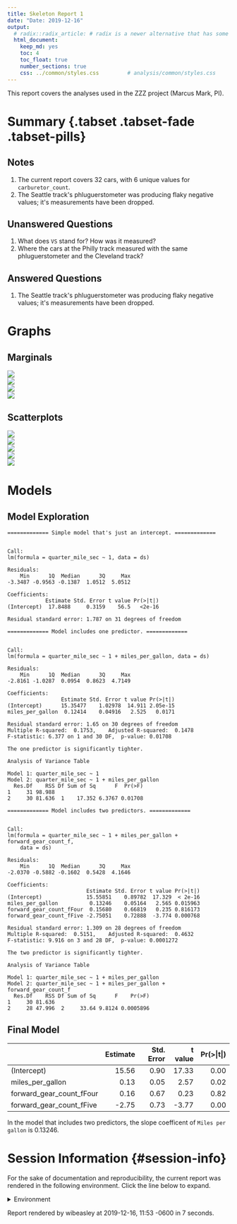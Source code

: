 ```yaml
---
title: Skeleton Report 1
date: "Date: 2019-12-16"
output:
  # radix::radix_article: # radix is a newer alternative that has some advantages over `html_document`.
  html_document:
    keep_md: yes
    toc: 4
    toc_float: true
    number_sections: true
    css: ../common/styles.css         # analysis/common/styles.css
---
```


This report covers the analyses used in the ZZZ project (Marcus Mark, PI).

<!--  Set the working directory to the repository's base directory; this assumes the report is nested inside of two directories.-->


<!-- Set the report-wide options, and point to the external code file. -->


<!-- Load 'sourced' R files.  Suppress the output when loading sources. -->


<!-- Load packages, or at least verify they're available on the local machine.  Suppress the output when loading packages. -->


<!-- Load any global functions and variables declared in the R file.  Suppress the output. -->


<!-- Declare any global functions specific to a Rmd output.  Suppress the output. -->


<!-- Load the datasets.   -->


<!-- Tweak the datasets.   -->


Summary {.tabset .tabset-fade .tabset-pills}
===========================================================================

Notes
---------------------------------------------------------------------------

1. The current report covers 32 cars, with 6 unique values for `carburetor_count`.
1. The Seattle track's phluguerstometer was producing flaky negative values; it's measurements have been dropped.


Unanswered Questions
---------------------------------------------------------------------------

1. What does `VS` stand for?  How was it measured?
1. Where the cars at the Philly track measured with the same phluguerstometer and the Cleveland track?


Answered Questions
---------------------------------------------------------------------------

1. The Seattle track's phluguerstometer was producing flaky negative values; it's measurements have been dropped.


Graphs
===========================================================================


Marginals
---------------------------------------------------------------------------

<img src="figure-png/marginals-1.png" style="display: block; margin: auto;" /><img src="figure-png/marginals-2.png" style="display: block; margin: auto;" /><img src="figure-png/marginals-3.png" style="display: block; margin: auto;" /><img src="figure-png/marginals-4.png" style="display: block; margin: auto;" />


Scatterplots
---------------------------------------------------------------------------

<img src="figure-png/scatterplots-1.png" style="display: block; margin: auto;" /><img src="figure-png/scatterplots-2.png" style="display: block; margin: auto;" /><img src="figure-png/scatterplots-3.png" style="display: block; margin: auto;" /><img src="figure-png/scatterplots-4.png" style="display: block; margin: auto;" /><img src="figure-png/scatterplots-5.png" style="display: block; margin: auto;" />


Models
===========================================================================

Model Exploration
---------------------------------------------------------------------------

```
============= Simple model that's just an intercept. =============
```

```

Call:
lm(formula = quarter_mile_sec ~ 1, data = ds)

Residuals:
    Min      1Q  Median      3Q     Max 
-3.3487 -0.9563 -0.1387  1.0512  5.0512 

Coefficients:
            Estimate Std. Error t value Pr(>|t|)
(Intercept)  17.8488     0.3159    56.5   <2e-16

Residual standard error: 1.787 on 31 degrees of freedom
```

```
============= Model includes one predictor. =============
```

```

Call:
lm(formula = quarter_mile_sec ~ 1 + miles_per_gallon, data = ds)

Residuals:
    Min      1Q  Median      3Q     Max 
-2.8161 -1.0287  0.0954  0.8623  4.7149 

Coefficients:
                 Estimate Std. Error t value Pr(>|t|)
(Intercept)      15.35477    1.02978  14.911 2.05e-15
miles_per_gallon  0.12414    0.04916   2.525   0.0171

Residual standard error: 1.65 on 30 degrees of freedom
Multiple R-squared:  0.1753,	Adjusted R-squared:  0.1478 
F-statistic: 6.377 on 1 and 30 DF,  p-value: 0.01708
```

```
The one predictor is significantly tighter.
```

```
Analysis of Variance Table

Model 1: quarter_mile_sec ~ 1
Model 2: quarter_mile_sec ~ 1 + miles_per_gallon
  Res.Df    RSS Df Sum of Sq      F  Pr(>F)
1     31 98.988                            
2     30 81.636  1    17.352 6.3767 0.01708
```

```
============= Model includes two predictors. =============
```

```

Call:
lm(formula = quarter_mile_sec ~ 1 + miles_per_gallon + forward_gear_count_f, 
    data = ds)

Residuals:
    Min      1Q  Median      3Q     Max 
-2.0370 -0.5882 -0.1602  0.5428  4.1646 

Coefficients:
                         Estimate Std. Error t value Pr(>|t|)
(Intercept)              15.55851    0.89782  17.329  < 2e-16
miles_per_gallon          0.13246    0.05164   2.565 0.015963
forward_gear_count_fFour  0.15680    0.66819   0.235 0.816173
forward_gear_count_fFive -2.75051    0.72888  -3.774 0.000768

Residual standard error: 1.309 on 28 degrees of freedom
Multiple R-squared:  0.5151,	Adjusted R-squared:  0.4632 
F-statistic: 9.916 on 3 and 28 DF,  p-value: 0.0001272
```

```
The two predictor is significantly tighter.
```

```
Analysis of Variance Table

Model 1: quarter_mile_sec ~ 1 + miles_per_gallon
Model 2: quarter_mile_sec ~ 1 + miles_per_gallon + forward_gear_count_f
  Res.Df    RSS Df Sum of Sq      F    Pr(>F)
1     30 81.636                              
2     28 47.996  2     33.64 9.8124 0.0005896
```


Final Model
---------------------------------------------------------------------------


|                         | Estimate| Std. Error| t value| Pr(>&#124;t&#124;)|
|:------------------------|--------:|----------:|-------:|------------------:|
|(Intercept)              |    15.56|       0.90|   17.33|               0.00|
|miles_per_gallon         |     0.13|       0.05|    2.57|               0.02|
|forward_gear_count_fFour |     0.16|       0.67|    0.23|               0.82|
|forward_gear_count_fFive |    -2.75|       0.73|   -3.77|               0.00|

In the model that includes two predictors, the slope coefficent of `Miles per gallon` is 0.13246.


Session Information {#session-info}
===========================================================================

For the sake of documentation and reproducibility, the current report was rendered in the following environment.  Click the line below to expand.

<details>
  <summary>Environment <span class="glyphicon glyphicon-plus-sign"></span></summary>

```
─ Session info ───────────────────────────────────────────────────────────
 setting  value                       
 version  R version 3.6.1 (2019-07-05)
 os       Ubuntu 19.10                
 system   x86_64, linux-gnu           
 ui       RStudio                     
 language (EN)                        
 collate  en_US.UTF-8                 
 ctype    en_US.UTF-8                 
 tz       America/Chicago             
 date     2019-12-16                  

─ Packages ───────────────────────────────────────────────────────────────
 package     * version    date       lib
 assertthat    0.2.1      2019-03-21 [1]
 backports     1.1.5      2019-10-02 [1]
 bit           1.1-14     2018-05-29 [1]
 bit64         0.9-7      2017-05-08 [1]
 blob          1.2.0      2019-07-09 [1]
 callr         3.4.0      2019-12-09 [1]
 checkmate     2.0.0      2019-12-03 [1]
 cli           2.0.0      2019-12-09 [1]
 colorspace    1.4-1      2019-03-18 [1]
 config        0.3        2018-03-27 [1]
 crayon        1.3.4      2017-09-16 [1]
 DBI           1.0.0      2018-05-02 [1]
 desc          1.2.0      2018-05-01 [1]
 devtools      2.2.1      2019-09-24 [1]
 digest        0.6.23     2019-11-23 [1]
 dplyr         0.8.3      2019-07-04 [1]
 ellipsis      0.3.0      2019-09-20 [1]
 evaluate      0.14       2019-05-28 [1]
 fansi         0.4.0      2018-10-05 [1]
 farver        2.0.1      2019-11-13 [1]
 fs            1.3.1      2019-05-06 [1]
 ggplot2     * 3.2.1      2019-08-10 [1]
 glue          1.3.1      2019-03-12 [1]
 gtable        0.3.0      2019-03-25 [1]
 highr         0.8        2019-03-20 [1]
 hms           0.5.2      2019-10-30 [1]
 htmltools     0.4.0      2019-10-04 [1]
 import        1.1.0      2015-06-22 [1]
 knitr       * 1.26       2019-11-12 [1]
 labeling      0.3        2014-08-23 [1]
 lattice       0.20-38    2018-11-04 [1]
 lazyeval      0.2.2      2019-03-15 [1]
 lifecycle     0.1.0      2019-08-01 [1]
 lubridate     1.7.4      2018-04-11 [1]
 magrittr      1.5        2014-11-22 [1]
 memoise       1.1.0      2017-04-21 [1]
 munsell       0.5.0      2018-06-12 [1]
 odbc          1.2.1      2019-12-05 [1]
 OuhscMunge    0.1.9.9010 2019-11-16 [1]
 packrat       0.5.0      2018-11-14 [1]
 pillar        1.4.2      2019-06-29 [1]
 pkgbuild      1.0.6      2019-10-09 [1]
 pkgconfig     2.0.3      2019-09-22 [1]
 pkgload       1.0.2      2018-10-29 [1]
 prettyunits   1.0.2      2015-07-13 [1]
 processx      3.4.1      2019-07-18 [1]
 ps            1.3.0      2018-12-21 [1]
 purrr         0.3.3      2019-10-18 [1]
 R6            2.4.1      2019-11-12 [1]
 Rcpp          1.0.3      2019-11-08 [1]
 readr         1.3.1      2018-12-21 [1]
 remotes       2.1.0      2019-06-24 [1]
 rlang         0.4.2      2019-11-23 [1]
 rmarkdown     1.18       2019-11-27 [1]
 rprojroot     1.3-2      2018-01-03 [1]
 RSQLite       2.1.4      2019-12-04 [1]
 scales        1.1.0      2019-11-18 [1]
 sessioninfo   1.1.1      2018-11-05 [1]
 stringi       1.4.3      2019-03-12 [1]
 stringr       1.4.0      2019-02-10 [1]
 testit        0.11       2019-11-12 [1]
 testthat      2.3.1      2019-12-01 [1]
 tibble        2.1.3      2019-06-06 [1]
 tidyr         1.0.0      2019-09-11 [1]
 tidyselect    0.2.5      2018-10-11 [1]
 usethis       1.5.1      2019-07-04 [1]
 vctrs         0.2.0      2019-07-05 [1]
 viridisLite   0.3.0      2018-02-01 [1]
 withr         2.1.2      2018-03-15 [1]
 xfun          0.11       2019-11-12 [1]
 yaml          2.2.0      2018-07-25 [1]
 zeallot       0.1.0      2018-01-28 [1]
 zoo           1.8-6      2019-05-28 [1]
 source                               
 CRAN (R 3.6.1)                       
 CRAN (R 3.6.1)                       
 CRAN (R 3.6.1)                       
 CRAN (R 3.6.1)                       
 CRAN (R 3.6.1)                       
 CRAN (R 3.6.1)                       
 local                                
 CRAN (R 3.6.1)                       
 CRAN (R 3.6.1)                       
 CRAN (R 3.6.1)                       
 CRAN (R 3.6.1)                       
 CRAN (R 3.6.1)                       
 CRAN (R 3.6.1)                       
 CRAN (R 3.6.1)                       
 CRAN (R 3.6.1)                       
 CRAN (R 3.6.1)                       
 CRAN (R 3.6.1)                       
 CRAN (R 3.6.1)                       
 CRAN (R 3.6.1)                       
 CRAN (R 3.6.1)                       
 CRAN (R 3.6.1)                       
 CRAN (R 3.6.1)                       
 CRAN (R 3.6.1)                       
 CRAN (R 3.6.1)                       
 CRAN (R 3.6.1)                       
 CRAN (R 3.6.1)                       
 CRAN (R 3.6.1)                       
 CRAN (R 3.6.1)                       
 CRAN (R 3.6.1)                       
 CRAN (R 3.6.1)                       
 CRAN (R 3.6.1)                       
 CRAN (R 3.6.1)                       
 CRAN (R 3.6.1)                       
 CRAN (R 3.6.1)                       
 CRAN (R 3.6.1)                       
 CRAN (R 3.6.1)                       
 CRAN (R 3.6.1)                       
 CRAN (R 3.6.1)                       
 Github (OuhscBbmc/OuhscMunge@015124a)
 CRAN (R 3.6.1)                       
 CRAN (R 3.6.1)                       
 CRAN (R 3.6.1)                       
 CRAN (R 3.6.1)                       
 CRAN (R 3.6.1)                       
 CRAN (R 3.6.1)                       
 CRAN (R 3.6.1)                       
 CRAN (R 3.6.1)                       
 CRAN (R 3.6.1)                       
 CRAN (R 3.6.1)                       
 CRAN (R 3.6.1)                       
 CRAN (R 3.6.1)                       
 CRAN (R 3.6.1)                       
 CRAN (R 3.6.1)                       
 CRAN (R 3.6.1)                       
 CRAN (R 3.6.1)                       
 CRAN (R 3.6.1)                       
 CRAN (R 3.6.1)                       
 CRAN (R 3.6.1)                       
 CRAN (R 3.6.1)                       
 CRAN (R 3.6.1)                       
 CRAN (R 3.6.1)                       
 CRAN (R 3.6.1)                       
 CRAN (R 3.6.1)                       
 CRAN (R 3.6.1)                       
 CRAN (R 3.6.1)                       
 CRAN (R 3.6.1)                       
 CRAN (R 3.6.1)                       
 CRAN (R 3.6.1)                       
 CRAN (R 3.6.1)                       
 CRAN (R 3.6.1)                       
 CRAN (R 3.6.1)                       
 CRAN (R 3.6.1)                       
 CRAN (R 3.6.1)                       

[1] /home/wibeasley/R/x86_64-pc-linux-gnu-library/3.6
[2] /usr/local/lib/R/site-library
[3] /usr/lib/R/site-library
[4] /usr/lib/R/library
```
</details>



Report rendered by wibeasley at 2019-12-16, 11:53 -0600 in 7 seconds.
